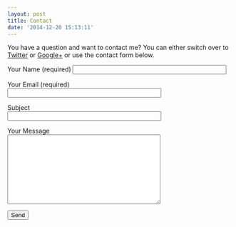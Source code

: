 ```yaml
---
layout: post
title: Contact
date: '2014-12-20 15:13:11'
---
```



You have a question and want to contact me? You can either switch over to [Twitter](https://twitter.com/mvieghofer "My twitter profile") or [Google+](https://plus.google.com/u/0/+MarkusVieghofer/posts "My Google+ profile") or use the contact form below.

<div class="wpcf7" dir="ltr" id="wpcf7-f97-o1" lang="en-US" role="form"><div class="screen-reader-response"></div><form action="/wp-admin/tools.php?ghostexport=true&submit=Download+Ghost+File#wpcf7-f97-o1" class="wpcf7-form" method="post" novalidate="novalidate"><div style="display: none;"><input name="_wpcf7" type="hidden" value="97"></input><input name="_wpcf7_version" type="hidden" value="4.3.1"></input><input name="_wpcf7_locale" type="hidden" value="en_US"></input><input name="_wpcf7_unit_tag" type="hidden" value="wpcf7-f97-o1"></input><input name="_wpnonce" type="hidden" value="ba049f92e0"></input></div>Your Name (required)  
<span class="wpcf7-form-control-wrap your-name"><input aria-invalid="false" aria-required="true" class="wpcf7-form-control wpcf7-text wpcf7-validates-as-required" name="your-name" size="40" type="text" value=""></input></span>

Your Email (required)  
<span class="wpcf7-form-control-wrap your-email"><input aria-invalid="false" aria-required="true" class="wpcf7-form-control wpcf7-text wpcf7-email wpcf7-validates-as-required wpcf7-validates-as-email" name="your-email" size="40" type="email" value=""></input></span>

Subject  
<span class="wpcf7-form-control-wrap your-subject"><input aria-invalid="false" class="wpcf7-form-control wpcf7-text" name="your-subject" size="40" type="text" value=""></input></span>

Your Message  
<span class="wpcf7-form-control-wrap your-message"><textarea aria-invalid="false" class="wpcf7-form-control wpcf7-textarea" cols="40" name="your-message" rows="10"></textarea></span>

<input class="wpcf7-form-control wpcf7-submit" type="submit" value="Send"></input>

<div class="wpcf7-response-output wpcf7-display-none"></div></form></div>
